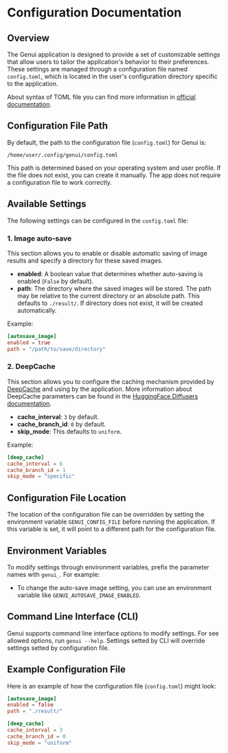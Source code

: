 # Configuration Documentation

## Overview
The Genui application is designed to provide a set of customizable settings that allow users to tailor the application's behavior to their preferences. These settings are managed through a configuration file named `config.toml`, which is located in the user's configuration directory specific to the application.

About syntax of TOML file you can find more information in [official documentation](https://toml.io/en/).

## Configuration File Path
By default, the path to the configuration file (`config.toml`) for Genui is:
```
/home/user/.config/genui/config.toml
```
This path is determined based on your operating system and user profile. If the file does not exist, you can create it manually. The app does not require a configuration file to work correctly. 

## Available Settings
The following settings can be configured in the `config.toml` file:

### 1. Image auto-save
This section allows you to enable or disable automatic saving of image results and specify a directory for these saved images.

- **enabled**: A boolean value that determines whether auto-saving is enabled (`False` by default).
- **path**: The directory where the saved images will be stored. The path may be relative to the current directory or an absolute path. This defaults to `./result/`. If directory does not exist, it will be created automatically.

Example:
```toml
[autosave_image]
enabled = true
path = "/path/to/save/directory"
```

### 2. DeepCache
This section allows you to configure the caching mechanism provided by [DeepCache](https://github.com/horseee/DeepCache) and using by the application.
More information about DeepCache parameters can be found in the [HuggingFace Diffusers documentation](https://huggingface.co/docs/diffusers/main/en/optimization/deepcache).

- **cache_interval**: `3` by default.
- **cache_branch_id**: `0` by default.
- **skip_mode**: This defaults to `uniform`.

Example:
```toml
[deep_cache]
cache_interval = 6
cache_branch_id = 1
skip_mode = "specific"
```

## Configuration File Location
The location of the configuration file can be overridden by setting the environment variable `GENUI_CONFIG_FILE` before running the application. If this variable is set, it will point to a different path for the configuration file.

## Environment Variables
To modify settings through environment variables, prefix the parameter names with `genui_`. For example:
- To change the auto-save image setting, you can use an environment variable like `GENUI_AUTOSAVE_IMAGE_ENABLED`.

## Command Line Interface (CLI)
Genui supports command line interface options to modify settings. For see allowed options, run `genui --help`. Settings setted by CLI will override settings setted by configuration file.

## Example Configuration File
Here is an example of how the configuration file (`config.toml`) might look:
```toml
[autosave_image]
enabled = false
path = "./result/"

[deep_cache]
cache_interval = 3
cache_branch_id = 0
skip_mode = "uniform"
```
